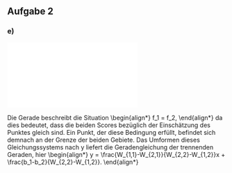 ## Aufgabe 2

### e)

![Populationen mit der trennenden Geraden nach 100 Epochen Kostenminimierung](plot1.pdf)

Die Gerade beschreibt die Situation
\begin{align*}
  f_1 = f_2,
\end{align*}
da dies bedeutet, dass die beiden Scores bezüglich der Einschätzung des Punktes gleich sind.
Ein Punkt, der diese Bedingung erfüllt, befindet sich demnach an der Grenze der beiden Gebiete.
Das Umformen dieses Gleichungssystems nach y liefert die Geradengleichung der trennenden Geraden, hier
\begin{align*}
  y = \frac{W_{1,1}-W_{2,1}}{W_{2,2}-W_{1,2}}x + \frac{b_1-b_2}{W_{2,2}-W_{1,2}}.
\end{align*}
